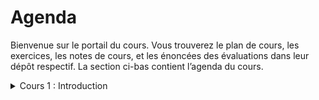 # Agenda

Bienvenue sur le portail du cours. Vous trouverez le plan de cours, les exercices, les notes de cours, et les énoncées des évaluations dans leur dépôt respectif. La section ci-bas contient l’agenda du cours.

<details>
	<summary>Cours 1 : Introduction</summary>
	
	Pour le prochain cours :
	
	- Terminer l’exercice Cahier des charges
		
</details>
